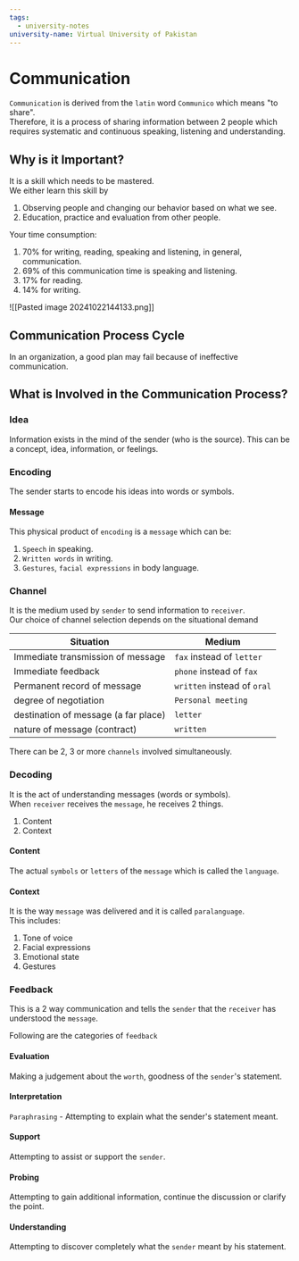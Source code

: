 ```yaml
---
tags:
  - university-notes
university-name: Virtual University of Pakistan
---
```


# Communication
`Communication` is derived from the `latin` word `Communico` which means "to share".  
Therefore, it is a process of sharing information between 2 people which requires systematic and continuous speaking, listening and understanding.

## Why is it Important?
It is a skill which needs to be mastered.  
We either learn this skill by

1. Observing people and changing our behavior based on what we see.
2. Education, practice and evaluation from other people.

Your time consumption:
1. 70% for writing, reading, speaking and listening, in general, communication.
2. 69% of this communication time is speaking and listening.
3. 17% for reading.
4. 14% for writing.

![[Pasted image 20241022144133.png]]

## Communication Process Cycle
In an organization, a good plan may fail because of ineffective communication.

## What is Involved in the Communication Process?
### Idea
Information exists in the mind of the sender (who is the source). This can be a concept, idea, information, or feelings.

### Encoding
The sender starts to encode his ideas into words or symbols.

#### Message
This physical product of `encoding` is a `message` which can be:

1. `Speech` in speaking.
2. `Written words` in writing.
3. `Gestures`, `facial expressions` in body language.

### Channel
It is the medium used by `sender` to send information to `receiver`.  
Our choice of channel selection depends on the situational demand

| Situation                            | Medium                      |
| ------------------------------------ | --------------------------- |
| Immediate transmission of message    | `fax` instead of `letter`   |
| Immediate feedback                   | `phone` instead of `fax`    |
| Permanent record of message          | `written` instead of `oral` |
| degree of negotiation                | `Personal meeting`          |
| destination of message (a far place) | `letter`                    |
| nature of message (contract)         | `written`                   |

There can be 2, 3 or more `channels` involved simultaneously.

### Decoding
It is the act of understanding messages (words or symbols).  
When `receiver` receives the `message`, he receives 2 things.

1. Content
2. Context

#### Content
The actual `symbols` or `letters` of the `message` which is called the `language`.

#### Context
It is the way `message` was delivered and it is called `paralanguage`.  
This includes:

1. Tone of voice
2. Facial expressions
3. Emotional state
4. Gestures

### Feedback
This is a 2 way communication and tells the `sender` that the `receiver` has understood the `message`.

Following are the categories of `feedback`

#### Evaluation
Making a judgement about the `worth`, goodness of the `sender`'s statement.

#### Interpretation
`Paraphrasing` - Attempting to explain what the sender's statement meant.

#### Support
Attempting to assist or support the `sender`.

#### Probing
Attempting to gain additional information, continue the discussion or clarify the point.

#### Understanding
Attempting to discover completely what the `sender` meant by his statement.
